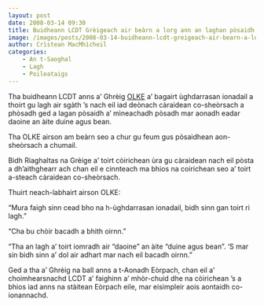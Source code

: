```yaml
---
layout: post
date: 2008-03-14 09:30
title: Buidheann LCDT Grèigeach air beàrn a lorg ann an laghan pòsaidh
image: /images/posts/2008-03-14-buidheann-lcdt-greigeach-air-bearn-a-lorg-ann-an-laghan-posaidh.webp
author: Crìstean MacMhìcheil  
categories:
    - An t-Saoghal
    - Lagh
    - Poileataigs
---
```


Tha buidheann LCDT anns a’ Ghrèig [OLKE](http://www.olke.org/) a’ bagairt ùghdarrasan ionadail a thoirt gu lagh air sgàth ’s nach eil iad deònach càraidean co-sheòrsach a phòsadh ged a lagan pòsaidh a’ mìneachadh pòsadh mar aonadh eadar daoine an àite duine agus bean.

Tha OLKE airson am beàrn seo a chur gu feum gus pòsaidhean aon-sheòrsach a chumail.

Bidh Riaghaltas na Grèige a’ toirt còirichean ùra gu càraidean nach eil pòsta a dh’aithghearr ach chan eil e cinnteach ma bhios na coirichean seo a’ toirt a-steach càraidean co-sheòrsach.

Thuirt neach-labhairt airson OLKE:

“Mura faigh sinn cead bho na h-ùghdarrasan ionadail, bidh sinn gan toirt ri lagh.”

“Cha bu chòir bacadh a bhith oirnn.”

“Tha an lagh a’ toirt iomradh air “daoine” an àite “duine agus bean”. ‘S mar sin bidh sinn a’ dol air adhart mar nach eil bacadh oirnn.”

Ged a tha a’ Ghrèig na ball anns a t-Aonadh Eòrpach, chan eil a’ choimhearsnachd LCDT a’ faighinn a’ mhòr-chuid dhe na còirichean ’s a bhios iad anns na stàitean Eòrpach eile, mar eisimpleir aois aontaidh co-ionannachd.
